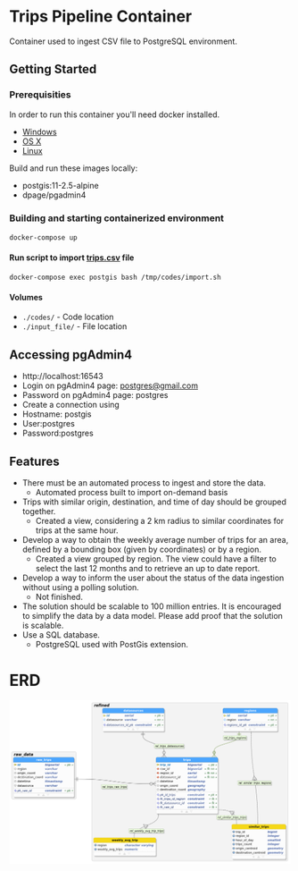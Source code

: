 # Trips Pipeline Container
Container used to ingest CSV file to PostgreSQL environment.

## Getting Started

### Prerequisities


In order to run this container you'll need docker installed.

* [Windows](https://docs.docker.com/desktop/windows/)
* [OS X](https://docs.docker.com/desktop/mac/)
* [Linux](https://docs.docker.com/engine/install/)

Build and run these images locally:
* postgis:11-2.5-alpine
* dpage/pgadmin4

### Building and starting containerized environment
```shell
docker-compose up
```
#### Run script to import [trips.csv](https://github.com/ricardokj/trips-pipeline/blob/9dc2207846ba805cda480a5f83fe56de498c1158/input_file/trips.csv) file 
```shell
docker-compose exec postgis bash /tmp/codes/import.sh
```
#### Volumes

* `./codes/` - Code location
* `./input_file/` - File location

## Accessing pgAdmin4
* http://localhost:16543
* Login on pgAdmin4 page: postgres@gmail.com
* Password on pgAdmin4 page: postgres
* Create a connection using 
 * Hostname: postgis
 * User:postgres
 * Password:postgres

## Features
* There must be an automated process to ingest and store the data.
  *  Automated process built to import on-demand basis
* Trips with similar origin, destination, and time of day should be grouped together.
  *  Created a view, considering a 2 km radius to similar coordinates for trips at the same hour.
* Develop a way to obtain the weekly average number of trips for an area, defined by a bounding box (given by coordinates) or by a region.
  * Created a view grouped by region. The view could have a filter to select the last 12 months and to retrieve an up to date report.
* Develop a way to inform the user about the status of the data ingestion without using a polling solution.
  * Not finished.
* The solution should be scalable to 100 million entries. It is encouraged to simplify the data by a data model. Please add proof that the solution is scalable.
* Use a SQL database.
  * PostgreSQL used with PostGis extension.

# ERD
![erd](misc/ERD.png "erd")
